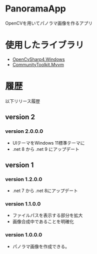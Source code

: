 # PanoramaApp
OpenCVを用いてパノラマ画像を作るアプリ

# 使用したライブラリ
- [OpenCvSharp4.Windows](https://www.nuget.org/packages/OpenCvSharp4.Windows/4.10.0.20241108)  
- [CommunityToolkit.Mvvm](https://www.nuget.org/packages/CommunityToolkit.Mvvm/8.4.0)

# 履歴
以下リリース履歴  
## version 2
### version 2.0.0.0
- UIテーマをWindows 11標準テーマに
- .net 8 から .net 9 にアップデート
## version 1
### version 1.2.0.0
- .net 7 から .net 8にアップデート
### version 1.1.0.0
- ファイルパスを表示する部分を拡大  
- 画像合成中であることを明確化  
### version 1.0.0.0
- パノラマ画像を作成できる。  